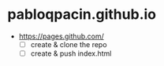 # pabloqpacin.github.io

- https://pages.github.com/
  - [ ] create & clone the repo
  - [ ] create & push index.html